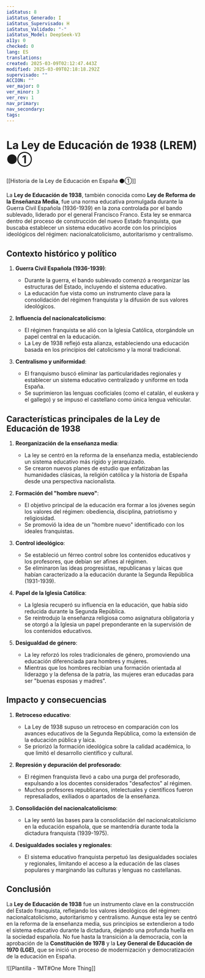 ```yaml
---
iaStatus: 8
iaStatus_Generado: I
iaStatus_Supervisado: H
iaStatus_Validado: "-"
iaStatus_Model: DeepSeek-V3
a11y: 0
checked: 0
lang: ES
translations: 
created: 2025-03-09T02:12:47.443Z
modified: 2025-03-09T02:18:18.292Z
supervisado: ""
ACCION: ""
ver_major: 0
ver_minor: 3
ver_rev: 1
nav_primary: 
nav_secondary: 
tags:
---
```

# La Ley de Educación de 1938 (LREM) ⚫①

[[Historia de la Ley de Educación en España ⚫①]]

La **Ley de Educación de 1938**, también conocida como **Ley de Reforma de la Enseñanza Media**, fue una norma educativa promulgada durante la Guerra Civil Española (1936-1939) en la zona controlada por el bando sublevado, liderado por el general Francisco Franco. Esta ley se enmarca dentro del proceso de construcción del nuevo Estado franquista, que buscaba establecer un sistema educativo acorde con los principios ideológicos del régimen: nacionalcatolicismo, autoritarismo y centralismo.

## Contexto histórico y político

1. **Guerra Civil Española (1936-1939)**:
   - Durante la guerra, el bando sublevado comenzó a reorganizar las estructuras del Estado, incluyendo el sistema educativo.
   - La educación fue vista como un instrumento clave para la consolidación del régimen franquista y la difusión de sus valores ideológicos.

2. **Influencia del nacionalcatolicismo**:
   - El régimen franquista se alió con la Iglesia Católica, otorgándole un papel central en la educación.
   - La Ley de 1938 reflejó esta alianza, estableciendo una educación basada en los principios del catolicismo y la moral tradicional.

3. **Centralismo y uniformidad**:
   - El franquismo buscó eliminar las particularidades regionales y establecer un sistema educativo centralizado y uniforme en toda España.
   - Se suprimieron las lenguas cooficiales (como el catalán, el euskera y el gallego) y se impuso el castellano como única lengua vehicular.

## Características principales de la Ley de Educación de 1938

1. **Reorganización de la enseñanza media**:
   - La ley se centró en la reforma de la enseñanza media, estableciendo un sistema educativo más rígido y jerarquizado.
   - Se crearon nuevos planes de estudio que enfatizaban las humanidades clásicas, la religión católica y la historia de España desde una perspectiva nacionalista.

2. **Formación del "hombre nuevo"**:
   - El objetivo principal de la educación era formar a los jóvenes según los valores del régimen: obediencia, disciplina, patriotismo y religiosidad.
   - Se promovió la idea de un "hombre nuevo" identificado con los ideales franquistas.

3. **Control ideológico**:
   - Se estableció un férreo control sobre los contenidos educativos y los profesores, que debían ser afines al régimen.
   - Se eliminaron las ideas progresistas, republicanas y laicas que habían caracterizado a la educación durante la Segunda República (1931-1939).

4. **Papel de la Iglesia Católica**:
   - La Iglesia recuperó su influencia en la educación, que había sido reducida durante la Segunda República.
   - Se reintrodujo la enseñanza religiosa como asignatura obligatoria y se otorgó a la Iglesia un papel preponderante en la supervisión de los contenidos educativos.

5. **Desigualdad de género**:
   - La ley reforzó los roles tradicionales de género, promoviendo una educación diferenciada para hombres y mujeres.
   - Mientras que los hombres recibían una formación orientada al liderazgo y la defensa de la patria, las mujeres eran educadas para ser "buenas esposas y madres".

## Impacto y consecuencias

1. **Retroceso educativo**:
   - La Ley de 1938 supuso un retroceso en comparación con los avances educativos de la Segunda República, como la extensión de la educación pública y laica.
   - Se priorizó la formación ideológica sobre la calidad académica, lo que limitó el desarrollo científico y cultural.

2. **Represión y depuración del profesorado**:
   - El régimen franquista llevó a cabo una purga del profesorado, expulsando a los docentes considerados "desafectos" al régimen.
   - Muchos profesores republicanos, intelectuales y científicos fueron represaliados, exiliados o apartados de la enseñanza.

3. **Consolidación del nacionalcatolicismo**:
   - La ley sentó las bases para la consolidación del nacionalcatolicismo en la educación española, que se mantendría durante toda la dictadura franquista (1939-1975).

4. **Desigualdades sociales y regionales**:
   - El sistema educativo franquista perpetuó las desigualdades sociales y regionales, limitando el acceso a la educación de las clases populares y marginando las culturas y lenguas no castellanas.

## Conclusión

La **Ley de Educación de 1938** fue un instrumento clave en la construcción del Estado franquista, reflejando los valores ideológicos del régimen: nacionalcatolicismo, autoritarismo y centralismo. Aunque esta ley se centró en la reforma de la enseñanza media, sus principios se extendieron a todo el sistema educativo durante la dictadura, dejando una profunda huella en la sociedad española. No fue hasta la transición a la democracia, con la aprobación de la **Constitución de 1978** y la **Ley General de Educación de 1970 (LGE)**, que se inició un proceso de modernización y democratización de la educación en España.

![[Plantilla - 1MT#One More Thing]]
